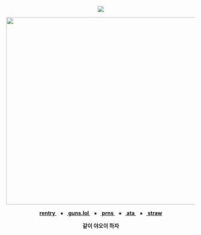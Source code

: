 <div align="center">
  
  <a href="">![](https://komarev.com/ghpvc/?username=toemuncher3000&color=ba1e42&label=♱&base=8970)</a>

</div>
<p align="center"> <img width="600" height="500" src="https://github.com/user-attachments/assets/c22a5998-a767-4b5a-8fd9-aa73ad522aae" </p>


<p align="center"><b><a href="https://rentry.co/ivanalnst-"> rentry </a>⠀⭑⠀<a href="https://guns.lol/ivanz"> guns.lol </a>⠀⭑⠀<a href="https://pronouns.cc/@ivanz"> prns </a>⠀⭑⠀<a href="https://blccm.atabook.org/"> ata </a>⠀⭑⠀<a href="https://ivan-alnst.straw.page/"> straw </a>

<p align="center">같이 야오이 하자</p>

<div align="center">






